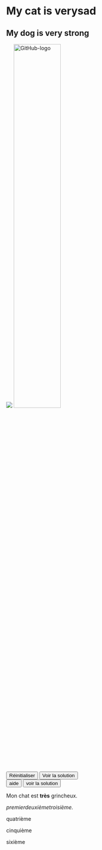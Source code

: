 <!DOCTYPE html>
<html lang="en">
<head>
    <meta charset="UTF-8">
    <meta name="viewport" content="width=device-width, initial-scale=1.0">
    <title>Document</title>
</head>
<h1>My cat is <strong>very</strong>sad</h1>
<h2>My dog is very strong</h2>
<img
  src="https://raw.githubusercontent.com/mdn/beginner-html-site/gh-pages/images/firefox-icon.png" />
<img src="https://1000logos.net/wp-content/uploads/2021/05/GitHub-logo.png" width="50%" alt="GitHub-logo" /> 
<!-- Hello its my first use in HTML in Simplon Lens -->
<div class="playable-buttons">
    <input id="reset" type="button" value="Réinitialiser" />
    <input id="solution" type="button" value="Voir la solution" />
  </div>
  
<div class="playable-buttons">
    <input id="help" type="button" value="aide" />
    <input id="solution" type="button" value="voir la solution" />
<p>Mon chat est <strong>très</strong> grincheux.</p>
<em>premier</em><em>deuxième</em><em>troisième.</em>

<p>quatrième</p>
<p>cinquième</p>
<p>sixième</p>

<body>
    
</body>
</html>


